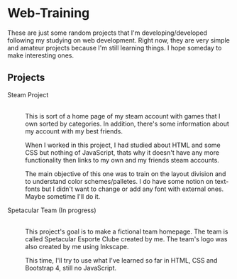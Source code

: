 # Web-Training
These are just some random projects that I'm developing/developed following my studying on web development.
Right now, they are very simple and amateur projects because I'm still learning things. I hope someday to make interesting ones.

<h2>Projects</h2>

<dl>
  <dt> Steam Project </dt>
    <br>
    <dd> <p>This is sort of a home page of my steam account with games that I own sorted by categories.
    In addition, there's some information about my account with my best friends.</p>
    <p> When I worked in this project, I had studied about HTML and some CSS but nothing of JavaScript, thats why it doesn't have any more 
    functionality then links to my own and my friends steam accounts.</p>
    <p>The main objective of this one was to train on the layout division and to understand color schemes/palletes. I do have some notion on text-fonts but I didn't want to change or add any font with external ones. Maybe sometime I'll do it.</p>
    </dd>
   <dt> Spetacular Team (In progress) </dt>
    <br>
    <dd> <p> This project's goal is to make a fictional team homepage. The team is called Spetacular Esporte Clube created by me. The team's logo was also created by me using Inkscape.</p>
        <p> This time, I'll try to use what I've learned so far in HTML, CSS and Bootstrap 4, still no JavaScript.</p>
  </dd>
</dl>
